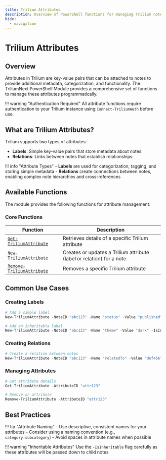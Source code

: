 ```yaml
---
title: Trilium Attributes
description: Overview of PowerShell functions for managing Trilium note attributes
hide:
  - navigation
---
```


# Trilium Attributes

## Overview

Attributes in Trilium are key-value pairs that can be attached to notes to provide additional metadata, categorization, and functionality. The TriliumNext PowerShell Module provides a comprehensive set of functions to manage these attributes programmatically.

!!! warning "Authentication Required"
    All attribute functions require authentication to your Trilium instance using `Connect-TriliumAuth` before use.

## What are Trilium Attributes?

Trilium supports two types of attributes:

- **Labels**: Simple key-value pairs that store metadata about notes
- **Relations**: Links between notes that establish relationships

!!! info "Attribute Types"
    - **Labels** are used for categorization, tagging, and storing simple metadata
    - **Relations** create connections between notes, enabling complex note hierarchies and cross-references

## Available Functions

The module provides the following functions for attribute management:

### Core Functions

| Function | Description |
|----------|-------------|
| [`Get-TriliumAttribute`](Get-TriliumAttribute.md) | Retrieves details of a specific Trilium attribute |
| [`New-TriliumAttribute`](New-TriliumAttribute.md) | Creates or updates a Trilium attribute (label or relation) for a note |
| [`Remove-TriliumAttribute`](Remove-TriliumAttribute.md) | Removes a specific Trilium attribute |

## Common Use Cases

### Creating Labels

```powershell
# Add a simple label
New-TriliumAttribute -NoteID "abc123" -Name "status" -Value "published"

# Add an inheritable label
New-TriliumAttribute -NoteID "abc123" -Name "theme" -Value "dark" -IsInheritable
```

### Creating Relations

```powershell
# Create a relation between notes
New-TriliumAttribute -NoteID "abc123" -Name "relatedTo" -Value "def456" -Type "relation"
```

### Managing Attributes

```powershell
# Get attribute details
Get-TriliumAttribute -AttributeID "attr123"

# Remove an attribute
Remove-TriliumAttribute -AttributeID "attr123"
```

## Best Practices

!!! tip "Attribute Naming"
    - Use descriptive, consistent names for your attributes
    - Consider using a naming convention (e.g., `category:subcategory`)
    - Avoid spaces in attribute names when possible

!!! warning "Inheritable Attributes"
    Use the `-IsInheritable` flag carefully as these attributes will be passed down to child notes

